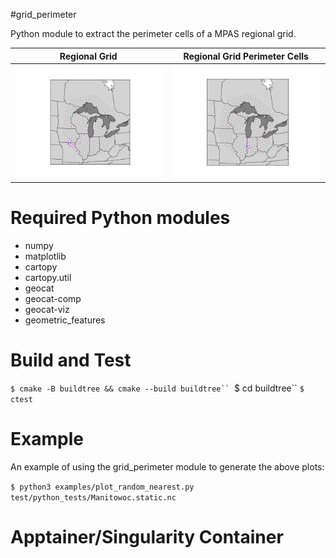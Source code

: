 #grid_perimeter

Python module to extract the perimeter cells of a MPAS regional grid.

Regional Grid | Regional Grid Perimeter Cells
:---------:|:-----------:
![](doc/pt_exterior1.png) | ![](doc/pt_interior2.png)

# Required Python modules
- numpy
- matplotlib
- cartopy
- cartopy.util
- geocat
- geocat-comp
- geocat-viz
- geometric_features


# Build and Test
```$ cmake -B buildtree && cmake --build buildtree``
```$ cd buildtree``
```$ ctest```

# Example

An example of using the grid_perimeter module to generate the above plots:


```$ python3 examples/plot_random_nearest.py test/python_tests/Manitowoc.static.nc```

# Apptainer/Singularity Container
